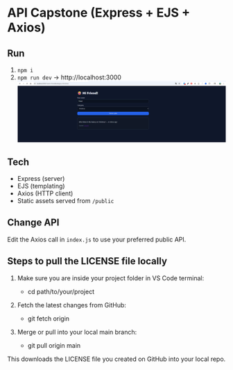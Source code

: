 # API Capstone (Express + EJS + Axios)

## Run
1. `npm i`
2. `npm run dev`  → http://localhost:3000
![alt text](image.png)

## Tech
- Express (server)
- EJS (templating)
- Axios (HTTP client)
- Static assets served from `/public`

## Change API
Edit the Axios call in `index.js` to use your preferred public API.

## Steps to pull the LICENSE file locally
1. Make sure you are inside your project folder in VS Code terminal:

    - cd path/to/your/project


2. Fetch the latest changes from GitHub:

    - git fetch origin


3. Merge or pull into your local main branch:

    - git pull origin main


This downloads the LICENSE file you created on GitHub into your local repo.